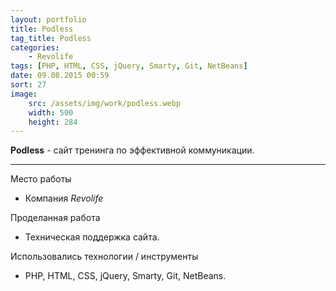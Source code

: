 ```yaml
---
layout: portfolio
title: Podless
tag_title: Podless
categories:
    - Revolife
tags: [PHP, HTML, CSS, jQuery, Smarty, Git, NetBeans]
date: 09.08.2015 00:59
sort: 27
image: 
    src: /assets/img/work/podless.webp 
    width: 500
    height: 284
---
```


**Podless** - сайт тренинга по эффективной коммуникации.

---

Место работы

* Компания _Revolife_

Проделанная работа

* Техническая поддержка сайта.

Использовались технологии / инструменты

* PHP, HTML, CSS, jQuery, Smarty, Git, NetBeans.


